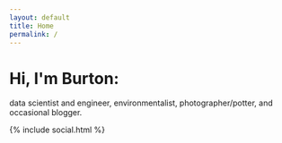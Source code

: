 ```yaml
---
layout: default
title: Home
permalink: /
---
```


# Hi, I'm Burton:

data scientist and engineer, environmentalist, photographer/potter, and occasional blogger.

{% include social.html %}
